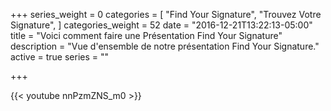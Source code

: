 +++
series_weight = 0
categories = [
  "Find Your Signature",
  "Trouvez Votre Signature",
]
categories_weight = 52
date = "2016-12-21T13:22:13-05:00"
title = "Voici comment faire une Présentation Find Your Signature"
description = "Vue d'ensemble de notre présentation Find Your Signature."
active = true
series = ""

+++

{{< youtube nnPzmZNS_m0 >}}
